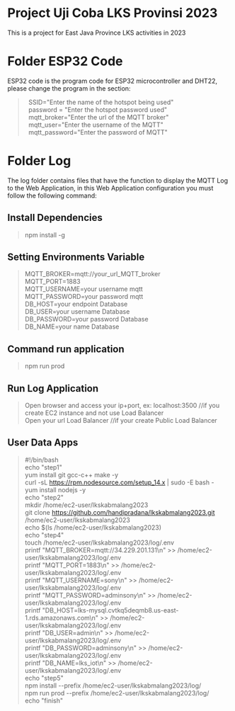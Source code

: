 # Project Uji Coba LKS Provinsi 2023
<p>This is a project for East Java Province LKS activities in 2023</p>

# Folder ESP32 Code
ESP32 code is the program code for ESP32 microcontroller and DHT22, please change the program in the section:
>&nbsp;&nbsp;SSID="Enter the name of the hotspot being used"<br/>
>&nbsp;&nbsp;password = "Enter the hotspot password used"<br/>
>&nbsp;&nbsp;mqtt_broker="Enter the url of the MQTT broker"<br/>
>&nbsp;&nbsp;mqtt_user="Enter the username of the MQTT"<br/>
>&nbsp;&nbsp;mqtt_password="Enter the password of MQTT"<br/>

# Folder Log
The log folder contains files that have the function to display the MQTT Log to the Web Application, in this Web Application configuration you must follow the following command:
## Install Dependencies
>npm install -g

## Setting Environments Variable
>MQTT_BROKER=mqtt://your_url_MQTT_broker<br/>
>MQTT_PORT=1883<br/>
>MQTT_USERNAME=your username mqtt<br/>
>MQTT_PASSWORD=your password mqtt<br/>
>DB_HOST=your endpoint Database<br/>
>DB_USER=your username Database<br/>
>DB_PASSWORD=your password Database<br/>
>DB_NAME=your name Database<br/>

## Command run application
>npm run prod

## Run Log Application
> Open browser and access your ip+port, ex: localhost:3500 //if you create EC2 instance and not use Load Balancer<br/>
> Open your url Load Balancer //if your create Public Load Balancer<br/>

## User Data Apps
> #!/bin/bash<br/>
> echo "step1"<br/>
> yum install git gcc-c++ make -y<br/>
> curl -sL https://rpm.nodesource.com/setup_14.x | sudo -E bash -<br/>
> yum install nodejs -y<br/>
> echo "step2"<br/>
> mkdir /home/ec2-user/lkskabmalang2023<br/>
> git clone https://github.com/handipradana/lkskabmalang2023.git<br/>
> /home/ec2-user/lkskabmalang2023<br/>
> echo $(ls /home/ec2-user/lkskabmalang2023)<br/>
> echo "step4"<br/>
> touch /home/ec2-user/lkskabmalang2023/log/.env<br/>
> printf "MQTT_BROKER=mqtt://34.229.201.131\n" >> /home/ec2-user/lkskabmalang2023/log/.env<br/>
> printf "MQTT_PORT=1883\n" >> /home/ec2-user/lkskabmalang2023/log/.env<br/>
> printf "MQTT_USERNAME=sony\n" >> /home/ec2-user/lkskabmalang2023/log/.env<br/>
> printf "MQTT_PASSWORD=adminsony\n" >> /home/ec2-user/lkskabmalang2023/log/.env<br/>
> printf "DB_HOST=lks-mysql.cvtkq5deqmb8.us-east-1.rds.amazonaws.com\n" >> /home/ec2-user/lkskabmalang2023/log/.env<br/>
> printf "DB_USER=admin\n" >> /home/ec2-user/lkskabmalang2023/log/.env<br/>
> printf "DB_PASSWORD=adminsony\n" >> /home/ec2-user/lkskabmalang2023/log/.env<br/>
> printf "DB_NAME=lks_iot\n" >> /home/ec2-user/lkskabmalang2023/log/.env<br/>
> echo "step5"<br/>
> npm install --prefix /home/ec2-user/lkskabmalang2023/log/<br/>
> npm run prod --prefix /home/ec2-user/lkskabmalang2023/log/<br/>
> echo "finish"
